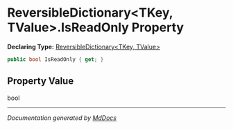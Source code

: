 ﻿# ReversibleDictionary\<TKey, TValue\>.IsReadOnly Property

**Declaring Type:** [ReversibleDictionary\<TKey, TValue\>](../index.md)

```csharp
public bool IsReadOnly { get; }
```

## Property Value

bool

___

*Documentation generated by [MdDocs](https://github.com/ap0llo/mddocs)*
